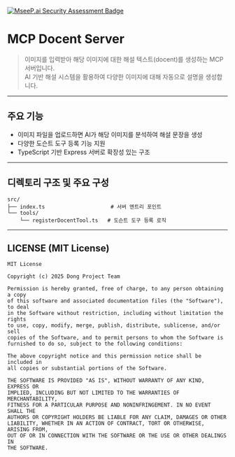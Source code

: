 [![MseeP.ai Security Assessment Badge](https://mseep.net/pr/dongprojectteam-mcp-docent-server-badge.png)](https://mseep.ai/app/dongprojectteam-mcp-docent-server)

# MCP Docent Server

> 이미지를 입력받아 해당 이미지에 대한 해설 텍스트(docent)를 생성하는 MCP 서버입니다.  
> AI 기반 해설 시스템을 활용하여 다양한 이미지에 대해 자동으로 설명을 생성합니다.

---

## 주요 기능

- 이미지 파일을 업로드하면 AI가 해당 이미지를 분석하여 해설 문장을 생성
- 다양한 도슨트 도구 등록 기능 지원
- TypeScript 기반 Express 서버로 확장성 있는 구조

---

## 디렉토리 구조 및 주요 구성

```plaintext
src/
├── index.ts                     # 서버 엔트리 포인트
└── tools/
    └── registerDocentTool.ts   # 도슨트 도구 등록 로직
```

---

## LICENSE (MIT License)

```text
MIT License

Copyright (c) 2025 Dong Project Team

Permission is hereby granted, free of charge, to any person obtaining a copy
of this software and associated documentation files (the "Software"), to deal
in the Software without restriction, including without limitation the rights  
to use, copy, modify, merge, publish, distribute, sublicense, and/or sell     
copies of the Software, and to permit persons to whom the Software is         
furnished to do so, subject to the following conditions:                      

The above copyright notice and this permission notice shall be included in    
all copies or substantial portions of the Software.                           

THE SOFTWARE IS PROVIDED "AS IS", WITHOUT WARRANTY OF ANY KIND, EXPRESS OR    
IMPLIED, INCLUDING BUT NOT LIMITED TO THE WARRANTIES OF MERCHANTABILITY,      
FITNESS FOR A PARTICULAR PURPOSE AND NONINFRINGEMENT. IN NO EVENT SHALL THE   
AUTHORS OR COPYRIGHT HOLDERS BE LIABLE FOR ANY CLAIM, DAMAGES OR OTHER        
LIABILITY, WHETHER IN AN ACTION OF CONTRACT, TORT OR OTHERWISE, ARISING FROM, 
OUT OF OR IN CONNECTION WITH THE SOFTWARE OR THE USE OR OTHER DEALINGS IN     
THE SOFTWARE.
```
